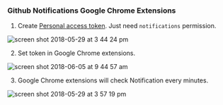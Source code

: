 ### Github Notifications Google Chrome Extensions
1. Create [Personal access token](https://github.com/settings/tokens). Just need `notifications` permission.

![screen shot 2018-05-29 at 3 44 24 pm](https://user-images.githubusercontent.com/9859310/40647920-537db07a-6357-11e8-8d89-1ead96a8481b.png)

2. Set token in Google Chrome extensions.

![screen shot 2018-06-05 at 9 44 57 am](https://user-images.githubusercontent.com/9859310/40952387-464cba7e-68a5-11e8-9b71-1314b5f37437.png)

3. Google Chrome extensions will check Notification every minutes.

![screen shot 2018-05-29 at 3 57 19 pm](https://user-images.githubusercontent.com/9859310/40648605-0b96c5b0-6359-11e8-89e1-454953aa9eac.png)
